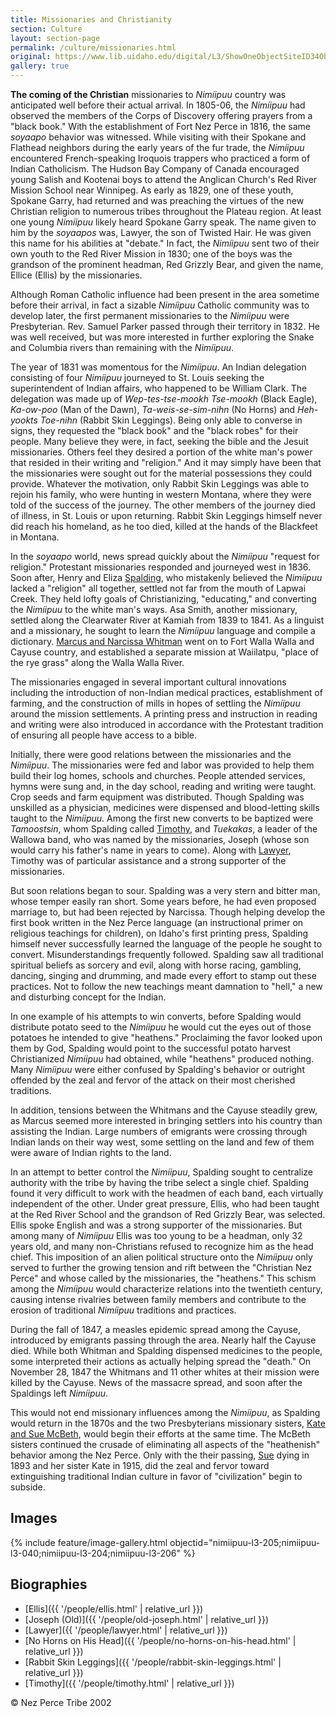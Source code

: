```yaml
---
title: Missionaries and Christianity
section: Culture
layout: section-page
permalink: /culture/missionaries.html
original: https://www.lib.uidaho.edu/digital/L3/ShowOneObjectSiteID34ObjectID97.html
gallery: true
---
```


**The coming of the Christian** missionaries to _Nimíipuu_ country was anticipated well before their actual arrival. In 1805-06, the _Nimíipuu_ had observed the members of the Corps of Discovery offering prayers from a "black book." With the establishment of Fort Nez Perce in 1816, the same _soyaapo_ behavior was witnessed. While visiting with their Spokane and Flathead neighbors during the early years of the fur trade, the _Nimíipuu_ encountered French-speaking Iroquois trappers who practiced a form of Indian Catholicism. The Hudson Bay Company of Canada encouraged young Salish and Kootenai boys to attend the Anglican Church's Red River Mission School near Winnipeg. As early as 1829, one of these youth, Spokane Garry, had returned and was preaching the virtues of the new Christian religion to numerous tribes throughout the Plateau region. At least one young _Nimíipuu_ likely heard Spokane Garry speak. The name given to him by the _soyaapos_ was, Lawyer, the son of Twisted Hair. He was given this name for his abilities at "debate." In fact, the _Nimíipuu_ sent two of their own youth to the Red River Mission in 1830; one of the boys was the grandson of the prominent headman, Red Grizzly Bear, and given the name, Ellice (Ellis) by the missionaries.

Although Roman Catholic influence had been present in the area sometime before their arrival, in fact a sizable _Nimíipuu_ Catholic community was to develop later, the first permanent missionaries to the _Nimíipuu_ were Presbyterian. Rev. Samuel Parker passed through their territory in 1832. He was well received, but was more interested in further exploring the Snake and Columbia rivers than remaining with the _Nimíipuu_.

The year of 1831 was momentous for the _Nimíipuu_. An Indian delegation consisting of four _Nimíipuu_ journeyed to St. Louis seeking the superintendent of Indian affairs, who happened to be William Clark. The delegation was made up of _Wep-tes-tse-mookh Tse-mookh_ (Black Eagle), _Ka-ow-poo_ (Man of the Dawn), _Ta-weis-se-sim-nihn_ (No Horns) and _Heh-yookts Toe-nihn_ (Rabbit Skin Leggings). Being only able to converse in signs, they requested the "black book" and the "black robes" for their people. Many believe they were, in fact, seeking the bible and the Jesuit missionaries. Others feel they desired a portion of the white man's power that resided in their writing and "religion." And it may simply have been that the missionaries were sought out for the material possessions they could provide. Whatever the motivation, only Rabbit Skin Leggings was able to rejoin his family, who were hunting in western Montana, where they were told of the success of the journey. The other members of the journey died of illness, in St. Louis or upon returning. Rabbit Skin Leggings himself never did reach his homeland, as he too died, killed at the hands of the Blackfeet in Montana.

In the _soyaapo_ world, news spread quickly about the _Nimíipuu_ "request for religion." Protestant missionaries responded and journeyed west in 1836. Soon after, Henry and Eliza [Spalding](#nimiipuu-l3-204), who mistakenly believed the _Nimíipuu_ lacked a "religion" all together, settled not far from the mouth of Lapwai Creek. They held lofty goals of Christianizing, "educating," and converting the _Nimíipuu_ to the white man's ways. Asa Smith, another missionary, settled along the Clearwater River at Kamiah from 1839 to 1841. As a linguist and a missionary, he sought to learn the _Nimíipuu_ language and compile a dictionary. [Marcus and Narcissa Whitman](https://www.lib.uidaho.edu/digital/L3/ShowOneObjectSiteID33ObjectID198.html) went on to Fort Walla Walla and Cayuse country, and established a separate mission at Waiilatpu, "place of the rye grass" along the Walla Walla River.

The missionaries engaged in several important cultural innovations including the introduction of non-Indian medical practices, establishment of farming, and the construction of mills in hopes of settling the _Nimíipuu_ around the mission settlements. A printing press and instruction in reading and writing were also introduced in accordance with the Protestant tradition of ensuring all people have access to a bible.

Initially, there were good relations between the missionaries and the _Nimíipuu_. The missionaries were fed and labor was provided to help them build their log homes, schools and churches. People attended services, hymns were sung and, in the day school, reading and writing were taught. Crop seeds and farm equipment was distributed. Though Spalding was unskilled as a physician, medicines were dispensed and blood-letting skills taught to the _Nimíipuu_. Among the first new converts to be baptized were _Tamoostsin_, whom Spalding called [Timothy](#nimiipuu-l3-040), and _Tuekakas_, a leader of the Wallowa band, who was named by the missionaries, Joseph (whose son would carry his father's name in years to come). Along with [Lawyer](#nimiipuu-l3-205), Timothy was of particular assistance and a strong supporter of the missionaries.

But soon relations began to sour. Spalding was a very stern and bitter man, whose temper easily ran short. Some years before, he had even proposed marriage to, but had been rejected by Narcissa. Though helping develop the first book written in the Nez Perce language (an instructional primer on religious teachings for children), on Idaho's first printing press, Spalding himself never successfully learned the language of the people he sought to convert. Misunderstandings frequently followed. Spalding saw all traditional spiritual beliefs as sorcery and evil, along with horse racing, gambling, dancing, singing and drumming, and made every effort to stamp out these practices. Not to follow the new teachings meant damnation to "hell," a new and disturbing concept for the Indian.

In one example of his attempts to win converts, before Spalding would distribute potato seed to the _Nimíipuu_ he would cut the eyes out of those potatoes he intended to give "heathens." Proclaiming the favor looked upon them by God, Spalding would point to the successful potato harvest Christianized _Nimíipuu_ had obtained, while "heathens" produced nothing. Many _Nimíipuu_ were either confused by Spalding's behavior or outright offended by the zeal and fervor of the attack on their most cherished traditions.

In addition, tensions between the Whitmans and the Cayuse steadily grew, as Marcus seemed more interested in bringing settlers into his country than assisting the Indian. Large numbers of emigrants were crossing through Indian lands on their way west, some settling on the land and few of them were aware of Indian rights to the land.

In an attempt to better control the _Nimíipuu_, Spalding sought to centralize authority with the tribe by having the tribe select a single chief. Spalding found it very difficult to work with the headmen of each band, each virtually independent of the other. Under great pressure, Ellis, who had been taught at the Red River School and the grandson of Red Grizzly Bear, was selected. Ellis spoke English and was a strong supporter of the missionaries. But among many of _Nimíipuu_ Ellis was too young to be a headman, only 32 years old, and many non-Christians refused to recognize him as the head chief. This imposition of an alien political structure onto the _Nimíipuu_ only served to further the growing tension and rift between the "Christian Nez Perce" and whose called by the missionaries, the "heathens." This schism among the _Nimíipuu_ would characterize relations into the twentieth century, causing intense rivalries between family members and contribute to the erosion of traditional _Nimíipuu_ traditions and practices.

During the fall of 1847, a measles epidemic spread among the Cayuse, introduced by emigrants passing through the area. Nearly half the Cayuse died. While both Whitman and Spalding dispensed medicines to the people, some interpreted their actions as actually helping spread the "death." On November 28, 1847 the Whitmans and 11 other whites at their mission were killed by the Cayuse. News of the massacre spread, and soon after the Spaldings left _Nimíipuu_.

This would not end missionary influences among the _Nimíipuu_, as Spalding would return in the 1870s and the two Presbyterians missionary sisters, [Kate and Sue McBeth](https://www.lib.uidaho.edu/mcbeth/index.html), would begin their efforts at the same time. The McBeth sisters continued the crusade of eliminating all aspects of the "heathenish" behavior among the Nez Perce. Only with the their passing, [Sue](#nimiipuu-l3-206) dying in 1893 and her sister Kate in 1915, did the zeal and fervor toward extinguishing traditional Indian culture in favor of "civilization" begin to subside.

## Images

{% include feature/image-gallery.html objectid="nimiipuu-l3-205;nimiipuu-l3-040;nimiipuu-l3-204;nimiipuu-l3-206" %}

## Biographies 

- [Ellis]({{ '/people/ellis.html' | relative_url }})
- [Joseph (Old)]({{ '/people/old-joseph.html' | relative_url }})
- [Lawyer]({{ '/people/lawyer.html' | relative_url }})
- [No Horns on His Head]({{ '/people/no-horns-on-his-head.html' | relative_url }})
- [Rabbit Skin Leggings]({{ '/people/rabbit-skin-leggings.html' | relative_url }})
- [Timothy]({{ '/people/timothy.html' | relative_url }})

© Nez Perce Tribe 2002
